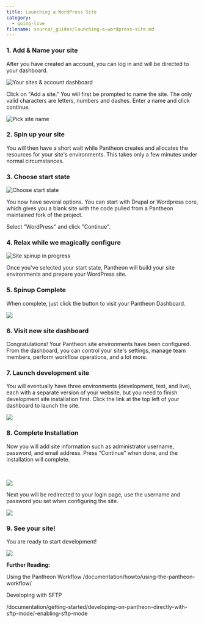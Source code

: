 ```yaml
---
title: Launching a WordPress Site
category:
  - going-live
filename: source/_guides/launching-a-wordpress-site.md
---
```


### **1. Add & Name your site**

After you have created an account, you can log in and will be directed to your dashboard.

![Your sites & account dashboard](https://pantheon-systems.desk.com/customer/portal/attachments/247520)​

Click on "Add a site." You will first be prompted to name the site. The only valid characters are letters, numbers and dashes. Enter a name and click continue.

![Pick site name](https://pantheon-systems.desk.com/customer/portal/attachments/247523)

<!-- #2 -->
### **2. Spin up your site**

You will then have a short wait while Pantheon creates and allocates the resources for your site's environments. This takes only a few minutes under normal circumstances.

<!-- #3 -->
### **3. Choose start state**

![Choose start state](https://pantheon-systems.desk.com/customer/portal/attachments/247526)

You now have several options. You can start with Drupal or Wordpress core, which gives you a blank site with the code pulled from a Pantheon maintained fork of the project.

Select "WordPress" and click "Continue".

<!-- #4 -->
### **4. Relax while we magically configure**

![Site spinup in progress](https://pantheon-systems.desk.com/customer/portal/attachments/247524)

Once you've selected your start state, Pantheon will build your site environments and prepare your WordPress site.

<!-- #5 -->
### **5. Spinup Complete**

When complete, just click the button to visit your Pantheon Dashboard.

![](https://pantheon-systems.desk.com/customer/portal/attachments/247527)

<!-- #6 -->
### **6. Visit new site dashboard**

Congratulations! Your Pantheon site environments have been configured. From the dashboard, you can control your site's settings, manage team members, perform workflow operations, and a lot more.

<!-- #7 -->
### **7. Launch development site**

You will eventually have three environments (development, test, and live), each with a separate version of your website, but you need to finish development site installation first. Click the link at the top left of your dashboard to launch the site.

![](https://pantheon-systems.desk.com/customer/portal/attachments/248569)

<!-- #8 -->
### **8. Complete Installation**

Now you will add site information such as administrator username, password, and email address. Press “Continue” when done, and the installation will complete.

​

![](https://pantheon-systems.desk.com/customer/portal/attachments/248570)

Next you will be redirected to your login page, use the username and password you set when configuring the site.

![](https://pantheon-systems.desk.com/customer/portal/attachments/248575)

<!-- #9 -->
### **9. See your site!**

You are ready to start development!

![](https://pantheon-systems.desk.com/customer/portal/attachments/247528)

**Further Reading:**  
Using the Pantheon Workflow /documentation/howto/using-the-pantheon-workflow/

Developing with SFTP  
/documentation/getting-started/developing-on-pantheon-directly-with-sftp-mode/-enabling-sftp-mode
